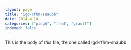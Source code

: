 ```yaml
---
layout: page
title: "igd-rfhm-snaubb"
date: 2014-4-14
categories: ["plugh", "fred", "grault"]
indexed: false
---
```

This is the body of _this_ file, the one called igd-rfhm-snaubb
